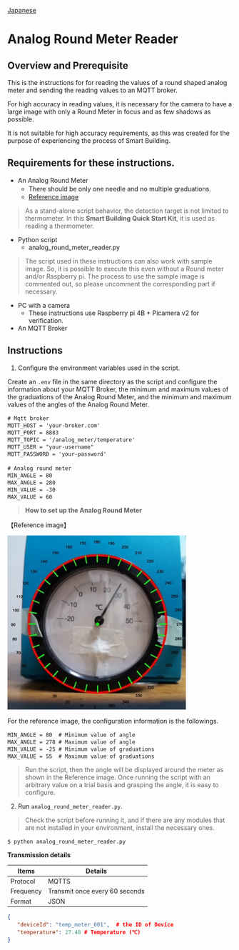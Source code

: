 [Japanese](./README.md)

# Analog Round Meter Reader

## Overview and Prerequisite

This is the instructions for for reading the values of a round shaped analog meter and sending the reading values to an MQTT broker.  

For high accuracy in reading values, it is necessary for the camera to have a large image with only a Round Meter in focus and as few shadows as possible.

It is not suitable for high accuracy requirements, as this was created for the purpose of experiencing the process of Smart Building.

## Requirements for these instructions.
- An Analog Round Meter
    - There should be only one needle and no multiple graduations.　　
    - [Reference image](#meter-image)
>As a stand-alone script behavior, the detection target is not limited to thermometer. In this **Smart Building Quick Start Kit**, it is used as reading a thermometer.   

- Python script
    - analog_round_meter_reader.py

> The script used in these instructions can also work with sample image. So, it is possible to execute this even without a Round meter and/or Raspberry pi. The process to use the sample image is commented out, so please uncomment the corresponding part if necessary.

- PC with a camera  
    - These instructions use Raspberry pi 4B + Picamera v2 for verification.
- An MQTT Broker


## Instructions


1. Configure the environment variables used in the script.  

Create an `.env` file in the same directory as the script and configure the information about your MQTT Broker, the minimum and maximum values of the graduations of the Analog Round Meter, and the minimum and maximum values of the angles of the Analog Round Meter.  

```.env
# Mqtt broker
MQTT_HOST = 'your-broker.com'
MQTT_PORT = 8883
MQTT_TOPIC = '/analog_meter/temperature'
MQTT_USER = "your-username"
MQTT_PASSWORD = 'your-password'

# Analog round meter
MIN_ANGLE = 80
MAX_ANGLE = 280
MIN_VALUE = -30
MAX_VALUE = 60
```
>**How to set up the Analog Round Meter**

<a id="meter-image"></a>

【Reference image】

<img src="./img/calibration.jpg" width="400">

For the reference image, the configuration information is the followings.  

```
MIN_ANGLE = 80  # Minimum value of angle
MAX_ANGLE = 278 # Maximum value of angle
MIN_VALUE = -25 # Minimum value of graduations
MAX_VALUE = 55  # Maximum value of graduations
```
>Run the script, then the angle will be displayed around the meter as shown in the Reference image. Once running the script with an arbitrary value on a trial basis and grasping the angle, it is easy to configure.


2.  Run `analog_round_meter_reader.py`.  
>Check the script before running it, and if there are any modules that are not installed in your environment, install the necessary ones.  
```
$ python analog_round_meter_reader.py
```


**Transmission details**

|Items|Details|
|---|---|
|Protocol|MQTTS|
|Frequency|Transmit once every 60 seconds|
|Format|JSON |

```JSON
{
   "deviceId": "temp_meter_001",  # the ID of Device
   "temperature": 27.48 # Temperature (℃)
}
```
